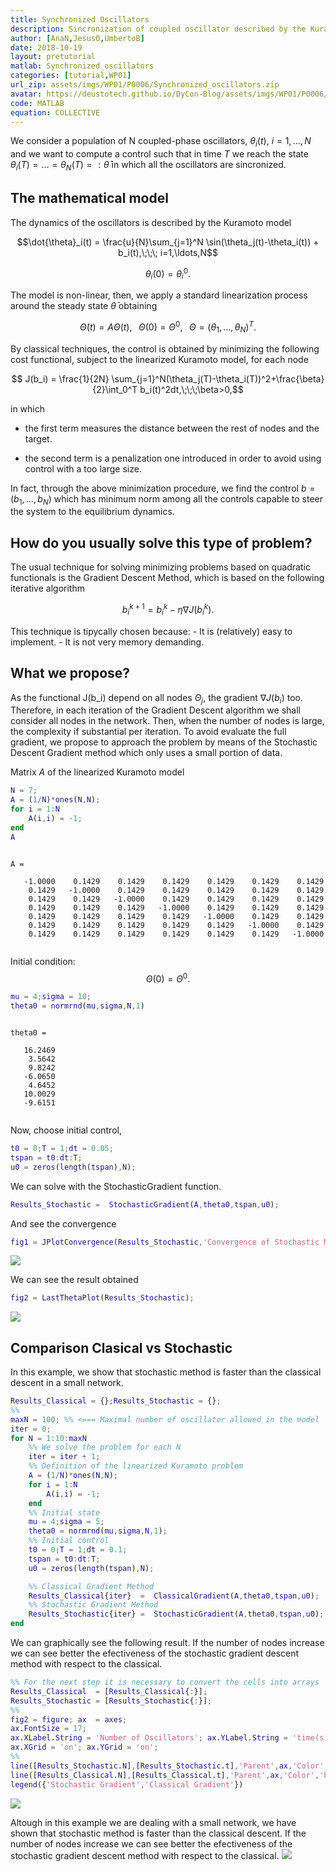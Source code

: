```yaml
---
title: Synchronized Oscillators 
description: Sincronization of coupled oscillator described by the Kuramoto model, using the Stochastic Conjugate Gradient Method
author: [AnaN,JesusO,UmbertoB]
date: 2018-10-19
layout: pretutorial
matlab: Synchronized_oscillators
categories: [tutorial,WP01]
url_zip: assets/imgs/WP01/P0006/Synchronized_oscillators.zip
avatar: https://deustotech.github.io/DyCon-Blog/assets/imgs/WP01/P0006/copiaRM_02.png
code: MATLAB
equation: COLLECTIVE
---
```


We consider a population of N coupled-phase oscillators, $\theta_i(t)$, $i=1,\ldots,N$ and we want to compute a control such that in time $T$ we reach the state $\theta_i(T)=\ldots =\theta_N(T)=:\bar{\theta}$ in which all the oscillators are sincronized.

## The mathematical model


The dynamics of the oscillators is described by the Kuramoto model


$$\dot{\theta}_i(t) = \frac{u}{N}\sum_{j=1}^N \sin(\theta_j(t)-\theta_i(t)) + b_i(t),\;\;\; i=1,\ldots,N$$


$$ \theta_i(0) = \theta_i^0.$$


The model is non-linear, then, we apply a standard linearization process around the steady state $\bar{\theta}$ obtaining


$$\dot{\Theta}(t) = A\Theta(t),\;\;\;\Theta(0) = \Theta^0,\;\;\;\Theta =(\theta_1,\ldots,\theta_N)^T.$$


By classical techniques, the control is obtained by minimizing the following cost functional, subject to the linearized Kuramoto model, for each node


$$ J(b_i) = \frac{1}{2N} \sum_{j=1}^N(\theta_j(T)-\theta_i(T))^2+\frac{\beta}{2}\int_0^T b_i(t)^2dt,\;\;\;\beta>0,$$


in which


- the first term measures the distance between the rest of nodes and the target.


- the second term is a penalization one introduced in order to   avoid using control with a too large size.


In fact, through the above minimization procedure, we find the control $b = (b_1,\ldots,b_N)$ which has minimum norm among all the controls capable to steer the system to the equilibrium dynamics.

## How do you usually solve this type of problem?


The usual technique for solving minimizing problems based on quadratic functionals is the Gradient Descent Method, which is based on the following iterative algorithm


$$ b^{k+1}_i = b^k_i - \eta\nabla J(b_i^k).$$


This technique is tipycally chosen because: - It is (relatively) easy to implement. - It is not very memory demanding.

## What we propose?


As the functional J(b_i) depend on all nodes $\Theta_j$, the gradient $\nabla J(b_i)$ too. Therefore, in each iteration of the Gradient Descent algorithm we shall consider all nodes in the network. Then, when the number of nodes is large, the complexity if substantial per iteration. To avoid evaluate the full gradient, we propose to approach the problem by means of the Stochastic Descent Gradient method which only uses a small portion of data.


Matrix $A$ of the linearized Kuramoto model

```matlab
N = 7;
A = (1/N)*ones(N,N);
for i = 1:N
    A(i,i) = -1;
end
A
```


```

A =

   -1.0000    0.1429    0.1429    0.1429    0.1429    0.1429    0.1429
    0.1429   -1.0000    0.1429    0.1429    0.1429    0.1429    0.1429
    0.1429    0.1429   -1.0000    0.1429    0.1429    0.1429    0.1429
    0.1429    0.1429    0.1429   -1.0000    0.1429    0.1429    0.1429
    0.1429    0.1429    0.1429    0.1429   -1.0000    0.1429    0.1429
    0.1429    0.1429    0.1429    0.1429    0.1429   -1.0000    0.1429
    0.1429    0.1429    0.1429    0.1429    0.1429    0.1429   -1.0000


```


Initial condition: $$\Theta(0) = \Theta^0.$$

```matlab
mu = 4;sigma = 10;
theta0 = normrnd(mu,sigma,N,1)
```


```

theta0 =

   16.2469
    3.5642
    9.8242
   -6.0650
    4.6452
   10.0029
   -9.6151


```


Now, choose initial control,

```matlab
t0 = 0;T = 1;dt = 0.05;
tspan = t0:dt:T;
u0 = zeros(length(tspan),N);
```


We can solve with the StochasticGradient function.

```matlab
Results_Stochastic =  StochasticGradient(A,theta0,tspan,u0);
```


And see the convergence

```matlab
fig1 = JPlotConvergence(Results_Stochastic,'Convergence of Stochastic Method');
```


![]({{site.url}}{{site.baseurl}}/assets/imgs/WP01/P0006/copiaRM_01.png)

We can see the result obtained

```matlab
fig2 = LastThetaPlot(Results_Stochastic);
```


![]({{site.url}}{{site.baseurl}}/assets/imgs/WP01/P0006/copiaRM_02.png)


## Comparison Clasical vs Stochastic


In this example, we show that stochastic method is faster than the classical descent in a small network.

```matlab
Results_Classical = {};Results_Stochastic = {};
%%
maxN = 100; %% <=== Maximal number of oscillator allowed in the model
iter = 0;
for N = 1:10:maxN
    %% We solve the problem for each N
    iter = iter + 1;
    %% Definition of the linearized Kuramoto problem
    A = (1/N)*ones(N,N);
    for i = 1:N
        A(i,i) = -1;
    end
    %% Initial state
    mu = 4;sigma = 5;
    theta0 = normrnd(mu,sigma,N,1);
    %% Initial control
    t0 = 0;T = 1;dt = 0.1;
    tspan = t0:dt:T;
    u0 = zeros(length(tspan),N);

    %% Classical Gradient Method
    Results_Classical{iter}  =  ClassicalGradient(A,theta0,tspan,u0);
    %% Stochastic Gradient Method
    Results_Stochastic{iter} =  StochasticGradient(A,theta0,tspan,u0);
end
```


We can graphically see the following result. If the number of nodes increase we can see better the efectiveness of the stochastic gradient descent method with respect to the classical.

```matlab
%% For the next step it is necessary to convert the cells into arrays
Results_Classical  = [Results_Classical{:}];
Results_Stochastic = [Results_Stochastic{:}];
%%
fig2 = figure; ax  = axes;
ax.FontSize = 17;
ax.XLabel.String = 'Number of Oscillators'; ax.YLabel.String = 'time(s)';
ax.XGrid = 'on'; ax.YGrid = 'on';
%%
line([Results_Stochastic.N],[Results_Stochastic.t],'Parent',ax,'Color','red','Marker','s')
line([Results_Classical.N],[Results_Classical.t],'Parent',ax,'Color','blue','Marker','s')
legend({'Stochastic Gradient','Classical Gradient'})
```


![]({{site.url}}{{site.baseurl}}/assets/imgs/WP01/P0006/copiaRM_03.png)

Altough in this example we are dealing with a small network, we have shown that stochastic method is faster than the classical descent. If the number of nodes increase we can see better the efectiveness of the stochastic gradient descent method with respect to the classical. ![]({{site.url}}{{site.baseurl}}/assets/imgs/WP01/P0006/ClassicalVStochastic.png)


